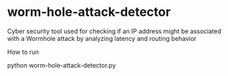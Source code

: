 # worm-hole-attack-detector
Cyber security tool used for checking if an IP address might be associated with a Wormhole attack by analyzing latency and routing behavior

How to run

python worm-hole-attack-detector.py
